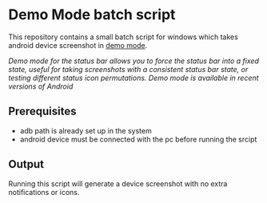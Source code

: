 # Demo Mode batch script

This repository contains a small batch script for windows which takes android device screenshot in [demo mode](https://android.googlesource.com/platform/frameworks/base/+/android-6.0.0_r1/packages/SystemUI/docs/demo_mode.md).

*Demo mode for the status bar allows you to force the status bar into a fixed state, useful for taking screenshots with a consistent status bar state, or testing different status icon permutations. Demo mode is available in recent versions of Android*

## Prerequisites

* adb path is already set up in the system
* android device must be connected with the pc before running the srcipt 

## Output

Running this script will generate a device screenshot with no extra notifications or icons.



